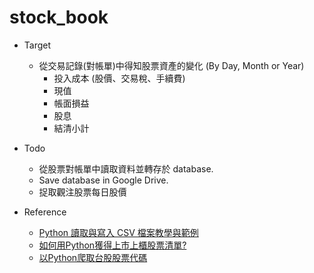 # stock_book

* Target
  * 從交易記錄(對帳單)中得知股票資產的變化 (By Day, Month or Year)
    * 投入成本 (股價、交易稅、手續費)
    * 現值
    * 帳面損益
    * 股息
    * 結清小計

* Todo
  * 從股票對帳單中讀取資料並轉存於 database.
  * Save database in Google Drive.
  * 捉取觀注股票每日股價

* Reference
  * [Python 讀取與寫入 CSV 檔案教學與範例](https://blog.gtwang.org/programming/python-csv-file-reading-and-writing-tutorial/)
  * [如何用Python獲得上市上櫃股票清單?](https://www.finlab.tw/python%EF%BC%9A%E5%A6%82%E4%BD%95%E7%8D%B2%E5%BE%97%E4%B8%8A%E5%B8%82%E4%B8%8A%E6%AB%83%E8%82%A1%E7%A5%A8%E6%B8%85%E5%96%AE/)
  * [以Python爬取台股股票代碼](https://medium.com/@Wewe1125/%E4%BB%A5python%E7%88%AC%E5%8F%96%E5%8F%B0%E8%82%A1%E8%82%A1%E7%A5%A8%E4%BB%A3%E7%A2%BC-48ca0a4617fb)
